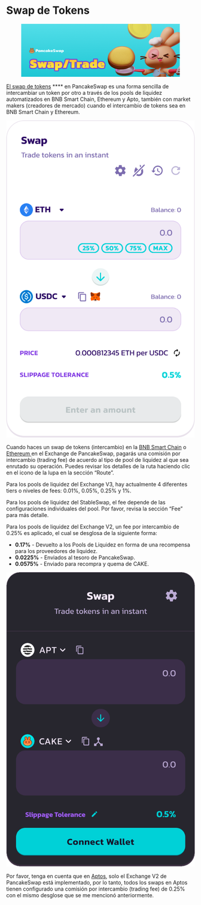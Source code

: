# Swap de Tokens

<figure><img src="../../.gitbook/assets/0.png" alt=""><figcaption></figcaption></figure>

[El swap de tokens](https://pancakeswap.finance/swap) **** en PancakeSwap es una forma sencilla de intercambiar un token por otro a través de los pools de liquidez automatizados en BNB Smart Chain, Ethereum y Apto, también con market makers (creadores de mercado) cuando el intercambio de tokens sea en BNB Smart Chain y Ethereum.

![](../../.gitbook/assets/1.png)

Cuando haces un swap de tokens (intercambio) en la [BNB Smart Chain](https://pancakeswap.finance/swap?chain=bsc) o [Ethereum ](https://pancakeswap.finance/swap?chain=eth)en el Exchange de PancakeSwap, pagarás una comisión por intercambio (trading fee) de acuerdo al tipo de pool de liquidez al que sea enrutado su operación. Puedes revisar los detalles de la ruta haciendo clic en el icono de la lupa en la sección “Route”.

Para los pools de liquidez del Exchange V3, hay actualmente 4 diferentes tiers o niveles de fees: 0.01%, 0.05%, 0.25% y 1%.

Para los pools de liquidez del StableSwap, el fee depende de las configuraciones individuales del pool. Por favor, revisa la sección “Fee” para más detalle.

Para los pools de liquidez del Exchange V2, un fee por intercambio de 0.25% es aplicado, el cual se desglosa de la siguiente forma:

* **0.17%** - Devuelto a los Pools de Liquidez en forma de una recompensa para los proveedores de liquidez.
* **0.0225%** - Enviados al tesoro de PancakeSwap.
* **0.0575%** - Enviado para recompra y quema de CAKE.

![](../../.gitbook/assets/2.png)

Por favor, tenga en cuenta que en [Aptos](https://aptos.pancakeswap.finance/swap), solo el Exchange V2 de PancakeSwap está implementado, por lo tanto, todos los swaps en Aptos tienen configurado una comisión por intercambio (trading fee) de 0.25% con el mismo desglose que se me mencionó anteriormente.
